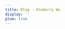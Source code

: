 ```yaml
---
title: Blog - Alomerry Wu
display: ''
plum: true
---
```


<SubNav />

<ListCategory only-date type="posts" />
